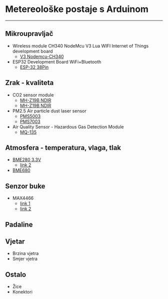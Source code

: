 # Metereološke postaje s Arduinom
<hr>

## Mikroupravljač

* Wireless module CH340 NodeMcu V3 Lua WIFI Internet of Things development board
    * [V3 Nodemcu-CH340](https://www.aliexpress.com/item/32665100123.html?spm=a2g0o.productlist.0.0.5cc463757vLbA1&algo_pvid=0f02beb2-816e-447d-b91c-873c435693a7&algo_expid=0f02beb2-816e-447d-b91c-873c435693a7-0&btsid=2100bdf016060538203684009e286e&ws_ab_test=searchweb0_0,searchweb201602_,searchweb201603_)
* ESP32 Development Board WiFi+Bluetooth
    * [ESP-32 38Pin](https://www.aliexpress.com/item/32959541446.html?spm=a2g0o.productlist.0.0.1dfa133fyRZNKY&algo_pvid=872c21da-d723-49b2-927f-9dfabce19211&algo_expid=872c21da-d723-49b2-927f-9dfabce19211-1&btsid=0b0a0ac216060542075921436ef105&ws_ab_test=searchweb0_0,searchweb201602_,searchweb201603_)


## Zrak - kvaliteta

* CO2 sensor module
    * [MH-Z19B NDIR](https://www.aliexpress.com/item/4000212024923.html?spm=a2g0o.productlist.0.0.1dce1cd82xflAd&algo_pvid=dbb7f88f-37f6-4a7a-8fe4-205ec7e7523e&algo_expid=dbb7f88f-37f6-4a7a-8fe4-205ec7e7523e-1&btsid=2100bb4a16053956526828498ee251&ws_ab_test=searchweb0_0,searchweb201602_,searchweb201603_) 
    * [MH-Z19B NDIR](https://www.aliexpress.com/item/32946106807.html?spm=a2g0o.productlist.0.0.1dce1cd82xflAd&algo_pvid=dbb7f88f-37f6-4a7a-8fe4-205ec7e7523e&algo_expid=dbb7f88f-37f6-4a7a-8fe4-205ec7e7523e-0&btsid=2100bb4a16053956526828498ee251&ws_ab_test=searchweb0_0,searchweb201602_,searchweb201603_)
* PM2.5 Air particle dust laser sensor
    * [PMS5003](https://www.aliexpress.com/item/4000036196650.html?spm=a2g0o.productlist.0.0.303d1399gzLv8L&algo_pvid=96b9cd68-2ddd-4dd2-ad1d-1446bea35961&algo_expid=96b9cd68-2ddd-4dd2-ad1d-1446bea35961-0&btsid=2100bde716053960750548351e3e4c&ws_ab_test=searchweb0_0,searchweb201602_,searchweb201603_)
    * [PMS7003](https://www.aliexpress.com/item/4000036196650.html?spm=a2g0o.productlist.0.0.303d1399gzLv8L&algo_pvid=96b9cd68-2ddd-4dd2-ad1d-1446bea35961&algo_expid=96b9cd68-2ddd-4dd2-ad1d-1446bea35961-0&btsid=2100bde716053960750548351e3e4c&ws_ab_test=searchweb0_0,searchweb201602_,searchweb201603_)
* Air Quality Sensor - Hazardous Gas Detection Module
    * [MQ-135](https://www.aliexpress.com/item/32547745710.html?spm=a2g0o.productlist.0.0.7e01139b8deBkY&algo_pvid=9d999360-cde6-4dab-8593-17b1290986d6&algo_expid=9d999360-cde6-4dab-8593-17b1290986d6-0&btsid=2100bddb16053962904015920ee386&ws_ab_test=searchweb0_0,searchweb201602_,searchweb201603_)


## Atmosfera - temperatura, vlaga, tlak

* [BME280 3.3V](https://www.aliexpress.com/item/32849462236.html?spm=a2g0o.productlist.0.0.1d341b5b04CpQk&algo_pvid=fb1dc50a-e533-4327-a8c5-cff872b68bde&algo_expid=fb1dc50a-e533-4327-a8c5-cff872b68bde-0&btsid=2100bdcf16053967085595679ea4c6&ws_ab_test=searchweb0_0,searchweb201602_,searchweb201603_)  
    * [link 2](https://www.aliexpress.com/item/32853751253.html?spm=a2g0o.detail.1000023.1.5f5a11072frzgn)
* [BME680](https://www.aliexpress.com/item/4000049700826.html?spm=a2g0o.productlist.0.0.4c8f1d4bJWVAhb&algo_pvid=1edde55a-9656-4287-a64b-94db0f53ee37&algo_expid=1edde55a-9656-4287-a64b-94db0f53ee37-0&btsid=0b0a050116053968699261587ededa&ws_ab_test=searchweb0_0,searchweb201602_,searchweb201603_)


## Senzor buke

* MAX4466
    * [link 1](https://www.aliexpress.com/item/32752086620.html?spm=a2g0o.productlist.0.0.6a41fef0zKo15A&algo_pvid=4dff4ff1-f5b9-4a2c-8d89-ac28afbf10c5&algo_expid=4dff4ff1-f5b9-4a2c-8d89-ac28afbf10c5-2&btsid=0b0a050116060529817701068e3002&ws_ab_test=searchweb0_0,searchweb201602_,searchweb201603_)
    * [link 2](https://www.aliexpress.com/item/32607495483.html?spm=a2g0o.productlist.0.0.6a41fef0zKo15A&algo_pvid=4dff4ff1-f5b9-4a2c-8d89-ac28afbf10c5&algo_expid=4dff4ff1-f5b9-4a2c-8d89-ac28afbf10c5-1&btsid=0b0a050116060529817701068e3002&ws_ab_test=searchweb0_0,searchweb201602_,searchweb201603_)


## Padaline


## Vjetar

* Brzina vjetra
* Smjer vjetra


## Ostalo

* Žice
* Konektori